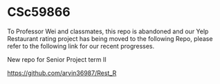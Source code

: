 # CSc59866

To Professor Wei and classmates, this repo is abandoned and our Yelp Restaurant rating project has being moved to the following Repo, please refer to the following link for our recent progresses.

New repo for Senior Project term II 

https://github.com/arvin36987/Rest_R
